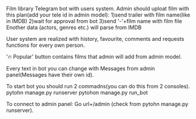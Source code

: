 Film library Telegram bot with users system.
Admin should uploat film with this plan(add your tele id in admin model):
  1)send trailer with film name(like in IMDB)
  2)wait for approval from bot
  3)send '-'+film name with film file
  Enother data (actors, genres etc.) will parse from IMDB

User system are realized with history, favourite, comments and requests functions for every own person.

'🔥 Popular' button contains films that admin will add from admin model.

Every text in bot you can change with Messages from admin panel(Messages have their own id).

To start bot you should run 2 commadns(you can do this from 2 consoles).
pytohn manage.py runserver
pytohon manage.py run_bot

To connect to admin panel:
Go url+/admin (check from pytohn manage.py runserver).
